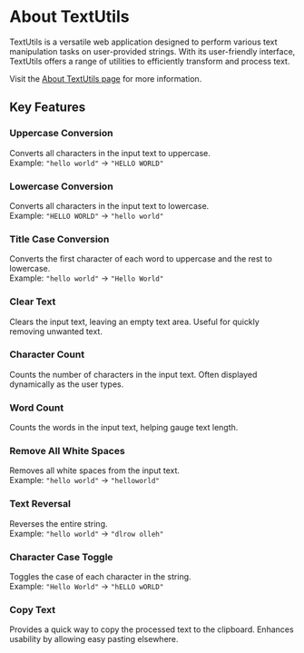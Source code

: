 # About TextUtils

TextUtils is a versatile web application designed to perform various text manipulation tasks on user-provided strings. With its user-friendly interface, TextUtils offers a range of utilities to efficiently transform and process text.

Visit the [About TextUtils page](https://msaif2729.netlify.app/about) for more information.

## Key Features

### Uppercase Conversion
Converts all characters in the input text to uppercase.  
Example: `"hello world"` -> `"HELLO WORLD"`

### Lowercase Conversion
Converts all characters in the input text to lowercase.  
Example: `"HELLO WORLD"` -> `"hello world"`

### Title Case Conversion
Converts the first character of each word to uppercase and the rest to lowercase.  
Example: `"hello world"` -> `"Hello World"`

### Clear Text
Clears the input text, leaving an empty text area. Useful for quickly removing unwanted text.

### Character Count
Counts the number of characters in the input text. Often displayed dynamically as the user types.

### Word Count
Counts the words in the input text, helping gauge text length.

### Remove All White Spaces
Removes all white spaces from the input text.  
Example: `"hello world"` -> `"helloworld"`

### Text Reversal
Reverses the entire string.  
Example: `"hello world"` -> `"dlrow olleh"`

### Character Case Toggle
Toggles the case of each character in the string.  
Example: `"Hello World"` -> `"hELLO wORLD"`

### Copy Text
Provides a quick way to copy the processed text to the clipboard. Enhances usability by allowing easy pasting elsewhere.
